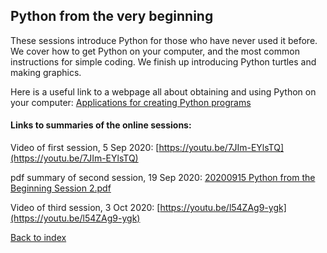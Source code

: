 ## Python from the very beginning

These sessions introduce Python for those who have never used it before. We cover how to get Python on your computer, and the most common instructions for simple coding. We finish up introducing Python turtles and making graphics.

Here is a useful link to a webpage all about obtaining and using Python on your computer:
[Applications for creating Python programs](https://projects.raspberrypi.org/en/projects/python-install-options)

#### Links to summaries of the online sessions:

Video of first session, 5 Sep 2020:
[https://youtu.be/7JIm-EYlsTQ](https://youtu.be/7JIm-EYlsTQ)

pdf summary of second session, 19 Sep 2020:
[20200915 Python from the Beginning Session 2.pdf](20200915%20Python%20from%20the%20Beginning%20Session%202.pdf)

Video of third session, 3 Oct 2020: [https://youtu.be/l54ZAg9-ygk](https://youtu.be/l54ZAg9-ygk)



[Back to index](README.md)

